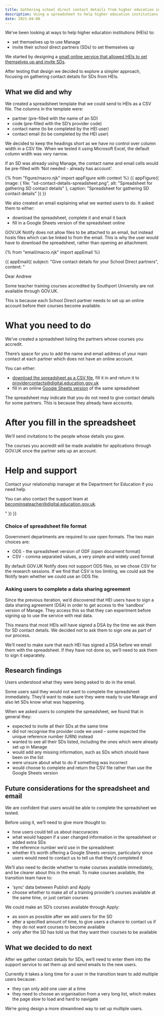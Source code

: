 ```yaml
---
title: Gathering school direct contact details from higher education institutions
description: Using a spreadsheet to help higher education institutions invite their school direct partners to use  Manage
date: 2021-04-08
---
```


We’ve been looking at ways to help higher education institutions (HEIs) to:

- set themselves up to use Manage
- invite their school direct partners (SDs) to set themselves up

We started by designing a [small online service that allowed HEIs to set themselves up and invite SDs](https://bat-design-history.netlify.app/manage-teacher-training-applications/self-service-registration/). 

After testing that design we decided to explore a simpler approach, focusing on gathering contact details for SDs from HEIs.

## What we did and why

We created a spreadsheet template that we could send to HEIs as a CSV file. The columns in the template were:

- partner (pre-filled with the name of an SD) 
- code (pre-filled with the SD’s provider code)
- contact name (to be completed by the HEI user)
- contact email (to be completed by the HEI user)

We decided to keep the headings short as we have no control over column width in a CSV file. When we tested it using Microsoft Excel, the default column width was very narrow.

If an SD was already using Manage, the contact name and email cells would be pre-filled with ‘Not needed - already has account’. 

{% from "figure/macro.njk" import appFigure with context %}
{{ appFigure({
  image: {
    file: "sd-contact-details-spreadsheet.png",
    alt: "Spreadsheet for gathering SD contact details"
  },
  caption: "Spreadsheet for gathering SD contact details"
}) }}

We also created an email explaining what we wanted users to do. It asked them to either: 

- download the spreadsheet, complete it and email it back
- fill in a Google Sheets version of the spreadsheet online

<span>GOV.UK</span> Notify does not allow files to be attached to an email, but instead hosts files which can be linked to from the email. This is why the user would have to download the spreadsheet, rather than opening an attachment.

{% from "email/macro.njk" import appEmail %}

<!-- markdownlint-disable MD001 MD025 MD042 -->
{{ appEmail({
 subject: "Give contact details for your School Direct partners",
 content: "

Dear Andrew

Some teacher training courses accredited by Southport University are not available through GOV.​UK.

This is because each School Direct partner needs to set up an online account before their courses become available.

# What you need to do

We’ve created a spreadsheet listing the partners whose courses you accredit.

There’s space for you to add the name and email address of your main contact at each partner which does not have an online account.

You can either:

- [download the spreadsheet as a CSV file](#), fill it in and return it to providercontacts@digital.education.gov.uk
- fill in an online [Google Sheets version](#) of the same spreadsheet

The spreadsheet may indicate that you do not need to give contact details for some partners. This is because they already have accounts.

# After you fill in the spreadsheet

We’ll send invitations to the people whose details you gave.

The courses you accredit will be made available for applications through GOV.​UK once the partner sets up an account.

# Help and support

Contact your relationship manager at the Department for Education if you need help.

You can also contact the support team at becomingateacher@digital.education.gov.uk.

 "
}) }}
<!-- markdownlint-enable MD001 MD025 MD042 -->

### Choice of spreadsheet file format

Government departments are required to use open formats. The two main choices are: 

- ODS - the spreadsheet version of ODF (open document format)
- CSV - comma separated values, a very simple and widely used format

By default <span>GOV.UK</span> Notify does not support ODS files, so we chose CSV for the research sessions. If we find that CSV is too limiting, we could ask the Notify team whether we could use an ODS file.

### Asking users to complete a data sharing agreement

Since the previous iteration, we’d discovered that HEI users have to sign a data sharing agreement (DSA) in order to get access to the ‘sandbox’ version of Manage. They access this so that they can experiment before signing up to use the service with real data.

This means that most HEIs will have signed a DSA by the time we ask them for SD contact details. We decided not to ask them to sign one as part of our process.

We’ll need to make sure that each HEI has signed a DSA before we email them with the spreadsheet. If they have not done so, we’ll need to ask them to sign it separately.

## Research findings

Users understood what they were being asked to do in the email.

Some users said they would not want to complete the spreadsheet immediately. They’d want to make sure they were ready to use Manage and also let SDs know what was happening.

When we asked users to complete the spreadsheet, we found that in general they: 

- expected to invite all their SDs at the same time
- did not recognise the provider code we used – some expected the unique reference number (URN) instead
- wanted to see all their SDs listed, including the ones which were already set up in Manage 
- would add any missing information, such as SDs which should have been on the list 
- were unsure about what to do if something was incorrect
- would choose to complete and return the CSV file rather than use the Google Sheets version

## Future considerations for the spreadsheet and email

We are confident that users would be able to complete the spreadsheet we tested. 

Before using it, we’ll need to give more thought to: 

- how users could tell us about inaccuracies
- what would happen if a user changed information in the spreadsheet or added extra SDs
- the reference number we’d use in the spreadsheet
- whether it’s worth offering a Google Sheets version, particularly since users would need to contact us to tell us that they’d completed it

We’ll also need to decide whether to make courses available immediately, and be clearer about this in the email. To make courses available, the transition team have to:

- ‘sync’ data between Publish and Apply
- choose whether to make all of a training provider’s courses available at the same time, or just certain courses

We could make an SD’s courses available through Apply: 

- as soon as possible after we add users for the SD
- after a specified amount of time, to give users a chance to contact us if they do not want courses to become available
- only after the SD has told us that they want their courses to be available 

## What we decided to do next

After we gather contact details for SDs, we’ll need to enter them into the support service to set them up and send emails to the new users.

Currently it takes a long time for a user in the transition team to add multiple users because:

- they can only add one user at a time
- they need to choose an organisation from a very long list, which makes the page slow to load and hard to navigate

We’re going design a more streamlined way to set up multiple users.

